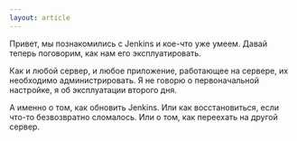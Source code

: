 ```yaml
---
layout: article
---
```

Привет, мы познакомились с Jenkins и кое-что уже умеем. Давай теперь поговорим, как нам его эксплуатировать.

Как и любой сервер, и любое приложение, работающее на сервере, их необходимо администрировать. Я не говорю о первоначальной настройке, я об эксплуатации второго дня. 

А именно о том, как обновить Jenkins. Или как восстановиться, если что-то безвозвратно сломалось. Или о том, как переехать на другой сервер.
